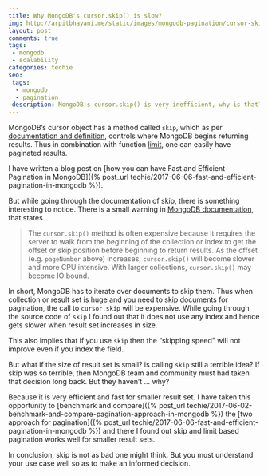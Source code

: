 ```yaml
---
title: Why MongoDB's cursor.skip() is slow?
img: http://arpitbhayani.me/static/images/mongodb-pagination/cursor-skip-slow.jpg
layout: post
comments: true
tags:
 - mongodb
 - scalability
categories: techie
seo:
 tags:
  - mongodb
  - pagination
 description: MongoDB's cursor.skip() is very inefficient, why is that? Even though it is slow and inefficient,  team MongoDB wants to continue keeping it. Find out why ...
---
```


MongoDB’s cursor object has a method called `skip`, which as per [documentation and definition](https://docs.mongodb.com/manual/reference/method/cursor.skip/#definition), controls where MongoDB begins returning results. Thus in combination with function [limit](https://docs.mongodb.com/manual/reference/method/cursor.limit/), one can easily have paginated results.

I have written a blog post on [how you can have Fast and Efficient Pagination in MongoDB]({% post_url techie/2017-06-06-fast-and-efficient-pagination-in-mongodb %}).

But while going through the documentation of skip, there is something interesting to notice. There is a small warning in [MongoDB documentation](https://docs.mongodb.com/manual/reference/method/cursor.skip/#behavior), that states

  > The `cursor.skip()` method is often expensive because it requires the server to walk from the beginning of the collection or index to get the offset or skip position before beginning to return results. As the offset (e.g. `pageNumber` above) increases, `cursor.skip()` will become slower and more CPU intensive. With larger collections, `cursor.skip()` may become IO bound.

In short, MongoDB has to iterate over documents to skip them. Thus when collection or result set is huge and you need to skip documents for pagination, the call to `cursor.skip` will be expensive. While going through the source code of `skip` I found out that it does not use any index and hence gets slower when result set increases in size.

This also implies that if you use `skip`  then the “skipping speed” will not improve even if you index the field.

But what if the size of result set is small? is calling `skip` still a terrible idea?
If skip was so terrible, then MongoDB team and community must had taken that decision long back. But they haven’t … why?

Because it is very efficient and fast for smaller result set. I have taken this opportunity to [benchmark and compare]({% post_url techie/2017-06-02-benchmark-and-compare-pagination-approach-in-mongodb %}) the [two approach for pagination]({% post_url techie/2017-06-06-fast-and-efficient-pagination-in-mongodb %}) and there I found out skip and limit based pagination works well for smaller result sets.

In conclusion, skip is not as bad one might think. But you must understand your use case well so as to make an informed decision.

